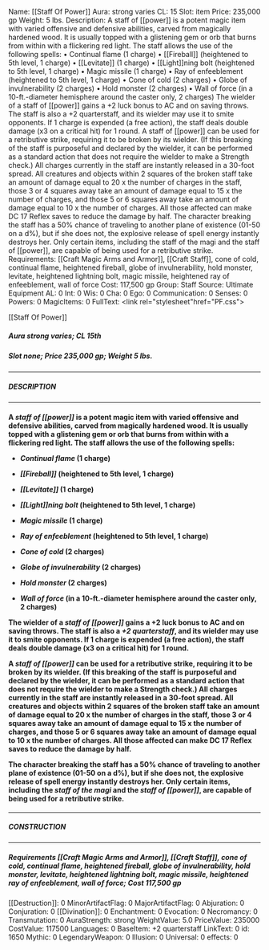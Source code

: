 Name: [[Staff Of Power]]
Aura: strong varies
CL: 15
Slot: item
Price: 235,000 gp
Weight: 5 lbs.
Description: A staff of [[power]] is a potent magic item with varied offensive and defensive abilities, carved from magically hardened wood. It is usually topped with a glistening gem or orb that burns from within with a flickering red light. The staff allows the use of the following spells: • Continual flame (1 charge) • [[Fireball]] (heightened to 5th level, 1 charge) • [[Levitate]] (1 charge) • [[Light]]ning bolt (heightened to 5th level, 1 charge) • Magic missile (1 charge) • Ray of enfeeblement (heightened to 5th level, 1 charge) • Cone of cold (2 charges) • Globe of invulnerability (2 charges) • Hold monster (2 charges) • Wall of force (in a 10-ft.-diameter hemisphere around the caster only, 2 charges) The wielder of a staff of [[power]] gains a +2 luck bonus to AC and on saving throws. The staff is also a +2 quarterstaff, and its wielder may use it to smite opponents. If 1 charge is expended (a free action), the staff deals double damage (x3 on a critical hit) for 1 round. A staff of [[power]] can be used for a retributive strike, requiring it to be broken by its wielder. (If this breaking of the staff is purposeful and declared by the wielder, it can be performed as a standard action that does not require the wielder to make a Strength check.) All charges currently in the staff are instantly released in a 30-foot spread. All creatures and objects within 2 squares of the broken staff take an amount of damage equal to 20 x the number of charges in the staff, those 3 or 4 squares away take an amount of damage equal to 15 x the number of charges, and those 5 or 6 squares away take an amount of damage equal to 10 x the number of charges. All those affected can make DC 17 Reflex saves to reduce the damage by half. The character breaking the staff has a 50% chance of traveling to another plane of existence (01-50 on a d%), but if she does not, the explosive release of spell energy instantly destroys her. Only certain items, including the staff of the magi and the staff of [[power]], are capable of being used for a retributive strike.
Requirements: [[Craft Magic Arms and Armor]], [[Craft Staff]], cone of cold, continual flame, heightened fireball, globe of invulnerability, hold monster, levitate, heightened lightning bolt, magic missile, heightened ray of enfeeblement, wall of force
Cost: 117,500 gp
Group: Staff
Source: Ultimate Equipment
AL: 0
Int: 0
Wis: 0
Cha: 0
Ego: 0
Communication: 0
Senses: 0
Powers: 0
MagicItems: 0
FullText: <link rel="stylesheet"href="PF.css"><div class="heading"><p class="alignleft">[[Staff Of Power]]</p><div style="clear: both;"></div></div><div><h5><b>Aura </b>strong varies; <b>CL </b>15th</h5><h5><b>Slot </b>none; <b>Price </b>235,000 gp; <b>Weight </b>5 lbs.</h5></div><hr/><div><h5><b>DESCRIPTION</b></h5></div><hr/><div><h4><p>A <i>staff of [[power]]</i> is a potent magic item with varied offensive and defensive abilities, carved from magically hardened wood. It is usually topped with a glistening gem or orb that burns from within with a flickering red light. The staff allows the use of the following spells: </p><p><ul><li> <i>Continual flame</i> (1 charge) </p><p><li> <i>[[Fireball]]</i> (heightened to 5th level, 1 charge) </p><p><li> <i>[[Levitate]]</i> (1 charge) </p><p><li> <i>[[Light]]ning bolt</i> (heightened to 5th level, 1 charge) </p><p><li> <i>Magic missile</i> (1 charge) </p><p><li> <i>Ray of enfeeblement</i> (heightened to 5th level, 1 charge) </p><p><li> <i>Cone of cold</i> (2 charges) </p><p><li> <i>Globe of invulnerability</i> (2 charges) </p><p><li> <i>Hold monster</i> (2 charges) </p><p><li> <i>Wall of force</i> (in a 10-ft.-diameter hemisphere around the caster only, 2 charges) </ul></p><p>The wielder of a <i>staff of [[power]]</i> gains a +2 luck bonus to AC and on saving throws. The staff is also a <i>+2 quarterstaff</i>, and its wielder may use it to smite opponents. If 1 charge is expended (a free action), the staff deals double damage (x3 on a critical hit) for 1 round. </p><p>A <i>staff of [[power]]</i> can be used for a retributive strike, requiring it to be broken by its wielder. (If this breaking of the staff is purposeful and declared by the wielder, it can be performed as a standard action that does not require the wielder to make a Strength check.) All charges currently in the staff are instantly released in a 30-foot spread. All creatures and objects within 2 squares of the broken staff take an amount of damage equal to 20 x the number of charges in the staff, those 3 or 4 squares away take an amount of damage equal to 15 x the number of charges, and those 5 or 6 squares away take an amount of damage equal to 10 x the number of charges. All those affected can make DC 17 Reflex saves to reduce the damage by half. </p><p>The character breaking the staff has a 50% chance of traveling to another plane of existence (01-50 on a d%), but if she does not, the explosive release of spell energy instantly destroys her. Only certain items, including the <i>staff of the magi</i> and the <i>staff of [[power]]</i>, are capable of being used for a retributive strike.</p></h4></div><hr/><div><h5><b>CONSTRUCTION</b></h5></div><hr/><div><h5><b>Requirements </b>[[Craft Magic Arms and Armor]], [[Craft Staff]], <i>cone of cold</i>, <i>continual flame</i>, <i>heightened fireball</i>, <i>globe of invulnerability</i>, <i>hold monster</i>, <i>levitate</i>, <i>heightened lightning bolt</i>, <i>magic missile</i>, <i>heightened ray of enfeeblement</i>, <i>wall of force</i>; <b>Cost </b>117,500 gp</h5></div>
[[Destruction]]: 0
MinorArtifactFlag: 0
MajorArtifactFlag: 0
Abjuration: 0
Conjuration: 0
[[Divination]]: 0
Enchantment: 0
Evocation: 0
Necromancy: 0
Transmutation: 0
AuraStrength: strong
WeightValue: 5.0
PriceValue: 235000
CostValue: 117500
Languages: 0
BaseItem: +2 quarterstaff
LinkText: 0
id: 1650
Mythic: 0
LegendaryWeapon: 0
Illusion: 0
Universal: 0
effects: 0

